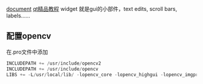 [document](http://doc.qt.io/qt-4.8/qtgui-module.html)
[qt精品教程](http://www.qter.org/portal.php?mod=list&catid=6)
widget 就是gui的小部件，text edits, scroll bars, labels……

## 配置opencv
在.pro文件中添加
```c++
INCLUDEPATH += /usr/include/opencv2
INCLUDEPATH += /usr/include/opencv
LIBS += -L/usr/local/lib/ -lopencv_core -lopencv_highgui -lopencv_imgproc
```



